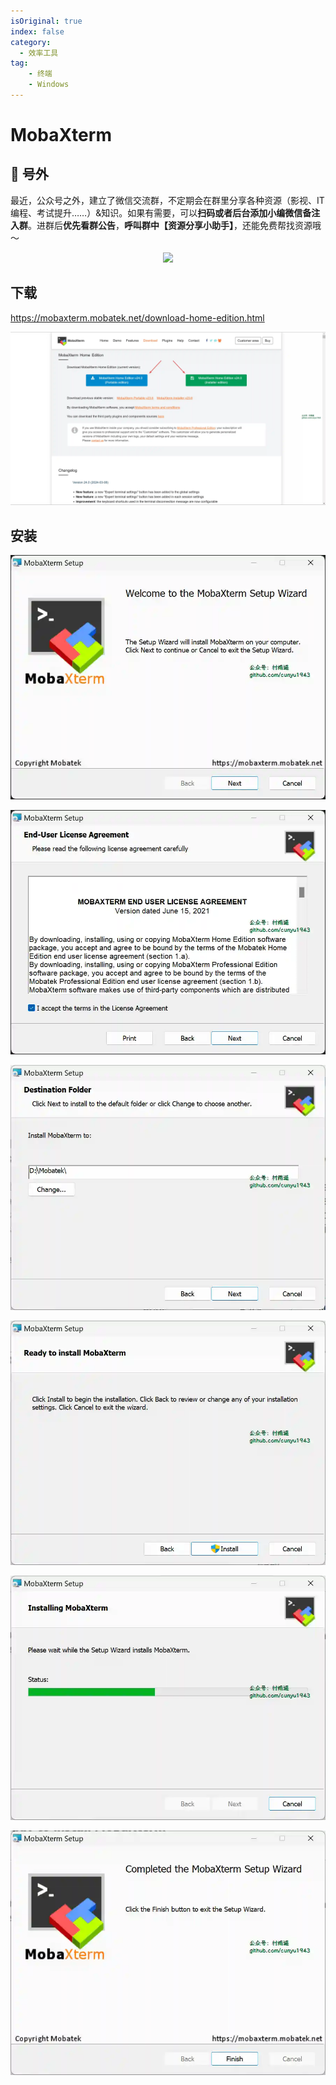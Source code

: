 ```yaml
---
isOriginal: true
index: false
category:
  - 效率工具
tag:
    - 终端
    - Windows
---
```


# MobaXterm

## 🎈 号外

最近，公众号之外，建立了微信交流群，不定期会在群里分享各种资源（影视、IT 编程、考试提升……）&知识。如果有需要，可以**扫码或者后台添加小编微信备注入群**。进群后**优先看群公告**，**呼叫群中【资源分享小助手】**，还能免费帮找资源哦～

<center>
<img src="/contact/wxgroup.jpg" width="150"> 
</center>

## 下载

https://mobaxterm.mobatek.net/download-home-edition.html

![](assets/20240313-mobaxterm/chrome_1710288765.webp)

## 安装

![](assets/20240313-mobaxterm/msiexec_1710288500.webp)

![](assets/20240313-mobaxterm/msiexec_1710288526.webp)

![](assets/20240313-mobaxterm/msiexec_1710288554.webp)

![](assets/20240313-mobaxterm/msiexec_1710288588.webp)

![](assets/20240313-mobaxterm/msiexec_1710288603.webp)

![](assets/20240313-mobaxterm/msiexec_1710288615.webp)

